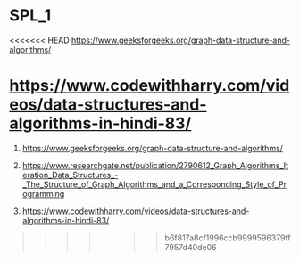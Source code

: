 # SPL_1

<<<<<<< HEAD
https://www.geeksforgeeks.org/graph-data-structure-and-algorithms/

https://www.codewithharry.com/videos/data-structures-and-algorithms-in-hindi-83/
=======
1. https://www.geeksforgeeks.org/graph-data-structure-and-algorithms/

2. https://www.researchgate.net/publication/2790612_Graph_Algorithms_Iteration_Data_Structures_-_The_Structure_of_Graph_Algorithms_and_a_Corresponding_Style_of_Programming

3. https://www.codewithharry.com/videos/data-structures-and-algorithms-in-hindi-83/
>>>>>>> b6f817a8cf1996ccb9999596379ff7957d40de06
